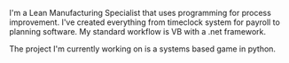 I'm a Lean Manufacturing Specialist that uses programming for process improvement. 
I've created everything from timeclock system for payroll to planning software. 
My standard workflow is VB with a .net framework.

The project I'm currently working on is a systems based game in python. 

